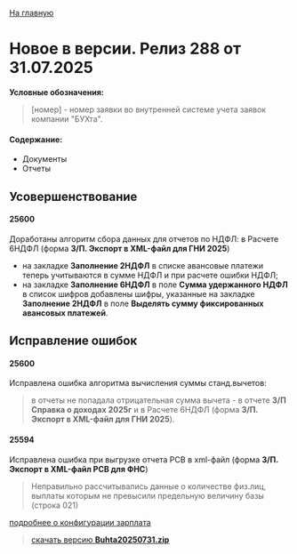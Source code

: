 ﻿[На главную](../../index.md)

# Новое  в версии. Релиз 288 от 31.07.2025

**Условные обозначения:**
 >[номер] - номер заявки во внутренней системе учета заявок компании "БУХта".

#### Содержание: 

- Документы
- Отчеты

## Усовершенствование

#### 25600
Доработаны алгоритм сбора данных для отчетов по НДФЛ: 
в Расчете 6НДФЛ (форма __З/П. Экспорт в XML-файл для ГНИ 2025__) 
- на закладке __Заполнение 2НДФЛ__ в списке авансовые платежи теперь учитываются в сумме НДФЛ и  при расчете ошибки НДФЛ; 
- на закладке __Заполнение 6НДФЛ__ в поле __Сумма удержанного НДФЛ__ в список шифров добавлены шифры, указанные на закладке __Заполнение 2НДФЛ__ в поле __Выделять сумму фиксированных авансовых платежей__.

## Исправление ошибок

#### 25600
Исправлена ошибка алгоритма вычисления суммы станд.вычетов: 
>в отчеты не попадала отрицательная сумма вычета - в отчете __З/П Справка о доходах 2025г__ и в Расчете 6НДФЛ (форма __З/П. Экспорт в XML-файл для ГНИ 2025__).

#### 25594
Исправлена ошибка при выгрузке отчета РСВ в xml-файл (форма __З/П. Экспорт в XML-файл РСВ для ФНС__)
>Неправильно рассчитывались данные о количестве физ.лиц, выплаты которым не превысили предельную величину базы (строка 021)



[подробнее о конфигурации зарплата](Стандартная_Зарплата.htm)

>[скачать версию **Buhta20250731.zip**](Buhta20250731.zip)
